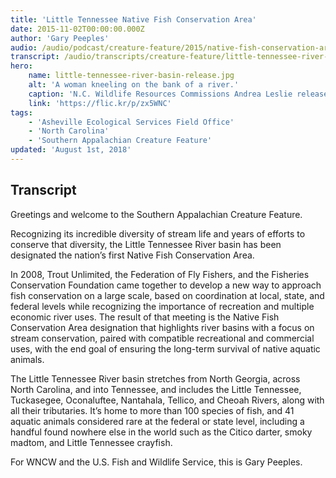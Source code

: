```yaml
---
title: 'Little Tennessee Native Fish Conservation Area'
date: 2015-11-02T00:00:00.000Z
author: 'Gary Peeples'
audio: /audio/podcast/creature-feature/2015/native-fish-conservation-area-designation.mp3
transcript: /audio/transcripts/creature-feature/little-tennessee-river-basin-recognized-for-native-fish-conservation.pdf
hero:
    name: little-tennessee-river-basin-release.jpg
    alt: 'A woman kneeling on the bank of a river.'
    caption: 'N.C. Wildlife Resources Commissions Andrea Leslie releases rare fish. <a href="https://flic.kr/p/zx5WNC">Photo</a> by Gary Peeples, USFWS.'
    link: 'https://flic.kr/p/zx5WNC'
tags:
    - 'Asheville Ecological Services Field Office'
    - 'North Carolina'
    - 'Southern Appalachian Creature Feature'
updated: 'August 1st, 2018'
---
```


## Transcript

Greetings and welcome to the Southern Appalachian Creature Feature.

Recognizing its incredible diversity of stream life and years of efforts to conserve that diversity, the Little Tennessee River basin has been designated the nation’s first Native Fish Conservation Area.

In 2008, Trout Unlimited, the Federation of Fly Fishers, and the Fisheries Conservation Foundation came together to develop a new way to approach fish conservation on a large scale, based on coordination at local, state, and federal levels while recognizing the importance of recreation and multiple economic river uses. The result of that meeting is the Native Fish Conservation Area designation that highlights river basins with a focus on stream conservation, paired with compatible recreational and commercial uses, with the end goal of ensuring the long-term survival of native aquatic animals.

The Little Tennessee River basin stretches from North Georgia, across North Carolina, and into Tennessee, and includes the Little Tennessee, Tuckasegee, Oconaluftee, Nantahala, Tellico, and Cheoah Rivers, along with all their tributaries. It’s home to more than 100 species of fish, and 41 aquatic animals considered rare at the federal or state level, including a handful found nowhere else in the world such as the Citico darter, smoky madtom, and Little Tennessee crayfish.

For WNCW and the U.S. Fish and Wildlife Service, this is Gary Peeples.
